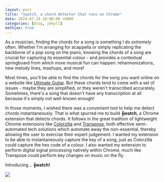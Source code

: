 ```yaml
---
layout: post
title: "𝄞watch, a chord detector that runs on Chrome"
date: 2024-07-18 10:00:00 +0800
categories: [blog, jekyll]
mathjax: true
---
```


As a musician, finding the chords for a song is something I do *extremely* often. Whether I'm arranging for acappella or simply replicating the backbone of a pop song on the piano, knowing the chords of a song are crucial for capturing its essential colour - and provides a contextual springboard from which more musical fun can happen: reharmonizations, new melody lines, mashups, and more!

Most times, you'll be able to find the chords for the song you want online on a website like [Ultimate Guitar](https://www.ultimate-guitar.com). But these chords tend to come with a set of issues - maybe they are simplified, or they weren't transcribed accurately. Sometimes, there's a song that doesn't have any transcription at all because it's simply not well-known enough! 

In those moments, I wished there was a convenient tool to help me detect chords instantaneously. That is what spurred me to build **𝄞watch**, a Chrome extension that detects chords. It follows in the great tradition of lightweight Chrome extensions like [Colorzilla](https://www.colorzilla.com/chrome/) and [Transpose](https://transpose.video), both effective semi-automated tech solutions which automate away the non-essential, thereby allowing the user to exercise their expert judgement. I wanted my extension to be able to instantaneously capture the key of a song, just as Colorzilla could capture the hex code of a colour. I also wanted my extension to perform digital signal processing natively within Chrome, much like Transpose could perform key changes on music on the fly.

Introducing... **𝄞watch!**

![](/assets/swatch_atlast_demo.gif)